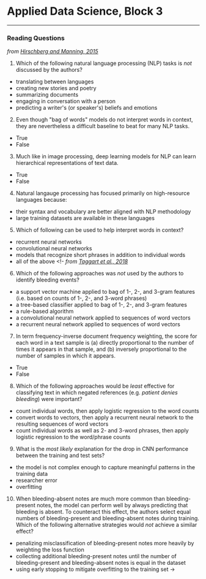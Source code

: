 # Applied Data Science, Block 3

---

### Reading Questions

*from [Hirschberg and Manning, 2015](https://science.sciencemag.org/content/349/6245/261)*

1. Which of the following natural language processing (NLP) tasks is *not* discussed by the authors?
  - translating between languages
  - creating new stories and poetry
  - summarizing documents
  - engaging in conversation with a person
  - predicting a writer's (or speaker's) beliefs and emotions
2. Even though "bag of words" models do not interpret words in context, they are nevertheless a difficult baseline to beat for many NLP tasks.
  - True
  - False
3. Much like in image processing, deep learning models for NLP can learn hierarchical representations of text data.
  - True
  - False
4. Natural langauge processing has focused primarily on high-resource languages because:
  - their syntax and vocabulary are better aligned with NLP methodology
  - large training datasets are available in these languages
5. Which of following can be used to help interpret words in context?
  - recurrent neural networks
  - convolutional neural networks
  - models that recognize short phrases in addition to individual words
  - all of the above
<!-
*from [Taggart et al., 2018](https://jamanetwork.com/journals/jamanetworkopen/fullarticle/2706498)*

6. Which of the following approaches was *not* used by the authors to identify bleeding events?
  - a support vector machine applied to bag of 1-, 2-, and 3-gram features (i.e. based on counts of 1-, 2-, and 3-word phrases)
  - a tree-based classifier applied to bag of 1-, 2-, and 3-gram features
  - a rule-based algorithm
  - a convolutional neural network applied to sequences of word vectors
  - a recurrent neural network applied to sequences of word vectors
7. In term frequency-inverse document frequency weighting, the score for each word in a text sample is (a) directly proportional to the number of times it appears in that sample, and (b) inversely proportional to the number of samples in which it appears.
  - True
  - False
8. Which of the following approaches would be *least* effective for classifying text in which negated references (e.g. *patient denies bleeding*) were important?
  - count individual words, then apply logistic regression to the word counts
  - convert words to vectors, then apply a recurrent neural network to the resulting sequences of word vectors
  - count individual words as well as 2- and 3-word phrases, then apply logistic regression to the word/phrase counts
9. What is the *most likely* explanation for the drop in CNN performance between the training and test sets?
  - the model is not complex enough to capture meaningful patterns in the training data
  - researcher error
  - overfitting
10. When bleeding-absent notes are much more common than bleeding-present notes, the model can perform well by always predicting that bleeding is absent. To counteract this effect, the authors select equal numbers of bleeding-present and bleeding-absent notes during training. Which of the following alternative strategies would *not* achieve a similar effect?
  - penalizing misclassification of bleeding-present notes more heavily by weighting the loss function
  - collecting additional bleeding-present notes until the number of bleeding-present and bleeding-absent notes is equal in the dataset
  - using early stopping to mitigate overfitting to the training set
->
